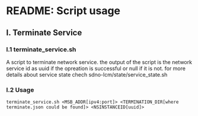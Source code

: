 README: Script usage
====================

I. Terminate Service
---

### I.1 terminate_service.sh
A script to terminate network service.
the output of the script is the network service id as uuid if the opreation is successful or null if it is not. 
for more details about service state chech sdno-lcm/state/service_state.sh

### I.2 Usage
`terminate_service.sh <MSB_ADDR[ipv4:port]> <TERMINATION_DIR[where terminate.json could be found]> <NSINSTANCEID[uuid]>`